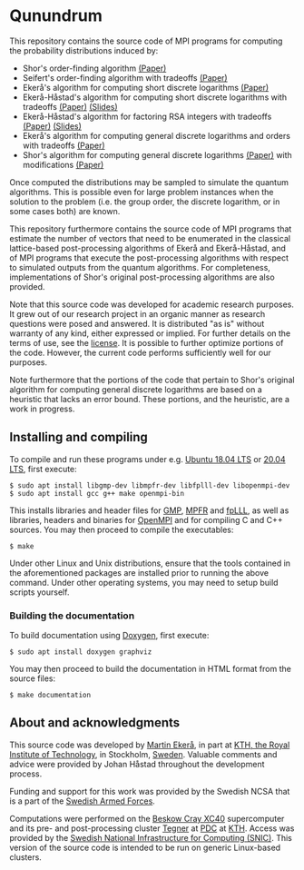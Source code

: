 # Qunundrum
This repository contains the source code of MPI programs for computing the probability distributions induced by:

* Shor's order-finding algorithm [(Paper)](https://arxiv.org/pdf/quant-ph/9508027.pdf)
* Seifert's order-finding algorithm with tradeoffs [(Paper)](https://link.springer.com/chapter/10.1007%2F3-540-45353-9_24)
* Ekerå's algorithm for computing short discrete logarithms [(Paper)](https://eprint.iacr.org/2016/1128.pdf)
* Ekerå-Håstad's algorithm for computing short discrete logarithms with tradeoffs [(Paper)](https://link.springer.com/chapter/10.1007/978-3-319-59879-6_20) [(Slides)](https://2017.pqcrypto.org/conference/slides/quantum/ekera-hastad-complex.pdf)
* Ekerå-Håstad's algorithm for factoring RSA integers with tradeoffs [(Paper)](https://link.springer.com/chapter/10.1007/978-3-319-59879-6_20) [(Slides)](https://2017.pqcrypto.org/conference/slides/quantum/ekera-hastad-complex.pdf)
* Ekerå's algorithm for computing general discrete logarithms and orders with tradeoffs [(Paper)](https://eprint.iacr.org/2018/797.pdf)
* Shor's algorithm for computing general discrete logarithms [(Paper)](https://arxiv.org/pdf/quant-ph/9508027.pdf) with modifications [(Paper)](https://arxiv.org/pdf/1905.09084.pdf)

Once computed the distributions may be sampled to simulate the quantum algorithms. This is possible even for large problem instances when the solution to the problem (i.e. the group order, the discrete logarithm, or in some cases both) are known.

This repository furthermore contains the source code of MPI programs that estimate the number of vectors that need to be enumerated in the classical lattice-based post-processing algorithms of Ekerå and Ekerå-Håstad, and of MPI programs that execute the post-processing algorithms with respect to simulated outputs from the quantum algorithms. For completeness, implementations of Shor's original post-processing algorithms are also provided.

Note that this source code was developed for academic research purposes. It grew out of our research project in an organic manner as research questions were posed and answered. It is distributed "as is" without warranty of any kind, either expressed or implied. For further details on the terms of use, see the [license](LICENSE.md). It is possible to further optimize portions of the code. However, the current code performs sufficiently well for our purposes.

Note furthermore that the portions of the code that pertain to Shor's original algorithm for computing general discrete logarithms are based on a heuristic that lacks an error bound. These portions, and the heuristic, are a work in progress.

## Installing and compiling
To compile and run these programs under e.g. [Ubuntu 18.04 LTS](https://releases.ubuntu.com/18.04.4) or [20.04 LTS](https://releases.ubuntu.com/20.04), first execute:

```console
$ sudo apt install libgmp-dev libmpfr-dev libfplll-dev libopenmpi-dev
$ sudo apt install gcc g++ make openmpi-bin
```

This installs libraries and header files for [GMP](https://gmplib.org), [MPFR](https://www.mpfr.org) and [fpLLL](https://github.com/fplll/fplll), as well as libraries, headers and binaries for [OpenMPI](https://www.open-mpi.org) and for compiling C and C++ sources. You may then proceed to compile the executables:
```console
$ make
```

Under other Linux and Unix distributions, ensure that the tools contained in the aforementioned packages are installed prior to running the above command. Under other operating systems, you may need to setup build scripts yourself.

### Building the documentation
To build documentation using [Doxygen](http://www.doxygen.nl), first execute:

```console
$ sudo apt install doxygen graphviz
```

You may then proceed to build the documentation in HTML format from the source files:
```console
$ make documentation
```

## About and acknowledgments
This source code was developed by [Martin Ekerå](mailto:ekera@kth.se), in part at [KTH, the Royal Institute of Technology](https://www.kth.se/en), in Stockholm, [Sweden](https://www.sweden.se). Valuable comments and advice were provided by Johan Håstad throughout the development process.

Funding and support for this work was provided by the Swedish NCSA that is a part of the [Swedish Armed Forces](https://www.mil.se).

Computations were performed on the [Beskow Cray XC40](https://www.pdc.kth.se/hpc-services/computing-systems/beskow) supercomputer and its pre- and post-processing cluster [Tegner](https://www.pdc.kth.se/hpc-services/computing-systems/tegner) at [PDC](https://www.pdc.kth.se) at [KTH](https://www.kth.se/en). Access was provided by the [Swedish National Infrastructure for Computing (SNIC)](https://www.snic.se). This version of the source code is intended to be run on generic Linux-based clusters.
